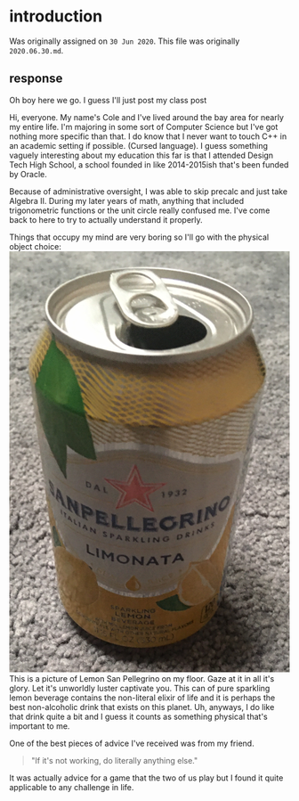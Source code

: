 # introduction

Was originally assigned on `30 Jun 2020`.
This file was originally `2020.06.30.md`.

## response

Oh boy here we go.
I guess I'll just post my class post

Hi, everyone. My name's Cole and I've lived around the bay area for nearly my entire life.
I'm majoring in some sort of Computer Science but I've got nothing more specific than that.
I do know that I never want to touch C++ in an academic setting if possible. (Cursed language).
I guess something vaguely interesting about my education this far is that I attended Design Tech High School, a school founded in like 2014-2015ish that's been funded by Oracle.

Because of administrative oversight, I was able to skip precalc and just take Algebra II.
During my later years of math, anything that included trigonometric functions or the unit circle really confused me. I've come back to here to try to actually understand it properly.

Things that occupy my mind are very boring so I'll go with the physical object choice:
![](IMG_0677.JPG)
This is a picture of Lemon San Pellegrino on my floor. Gaze at it in all it's glory. Let it's unworldly luster captivate you. This can of pure sparkling lemon beverage contains the non-literal elixir of life and it is perhaps the best non-alcoholic drink that exists on this planet. Uh, anyways, I do like that drink quite a bit and I guess it counts as something physical that's important to me.

One of the best pieces of advice I've received was from my friend.

> "If it's not working, do literally anything else."

It was actually advice for a game that the two of us play but I found it quite applicable to any challenge in life.
